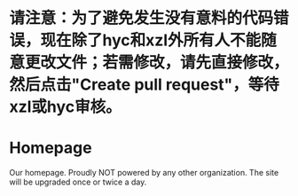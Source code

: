 # 请注意：为了避免发生没有意料的代码错误，现在除了hyc和xzl外所有人不能随意更改文件；若需修改，请先直接修改，然后点击"Create pull request"，等待xzl或hyc审核。
# Homepage
Our homepage. Proudly NOT powered by any other organization.
The site will be upgraded once or twice a day.
